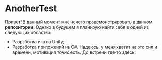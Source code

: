 # AnotherTest
Привет! В данный момент мне нечего продемонстрировать в данном **репозитории**. Однако в будущем я планирую найти себя в одной из следующих областей:
* Разработка игр на Unity;
* Разработка приложений на C#.
Надеюсь, у меня хватит на это сил и времени, мотивация *точно* есть.
До встречи где-то здесь.
